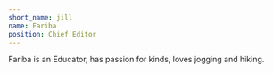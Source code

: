 ```yaml
---
short_name: jill
name: Fariba
position: Chief Editor
---
```

Fariba is an Educator, has passion for kinds, loves jogging and hiking.